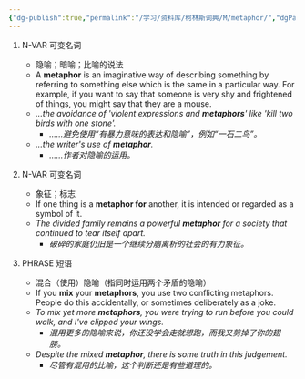 ```yaml
---
{"dg-publish":true,"permalink":"/学习/资料库/柯林斯词典/M/metaphor/","dgPassFrontmatter":true}
---
```


1. N-VAR 可变名词
	- 隐喻；暗喻；比喻的说法
	- A **metaphor** is an imaginative way of describing something by referring to something else which is the same in a particular way. For example, if you want to say that someone is very shy and frightened of things, you might say that they are a mouse.
	- *...the avoidance of 'violent expressions and **metaphors**' like 'kill two birds with one stone'.*
		- *……避免使用“有暴力意味的表达和隐喻”，例如“一石二鸟”。*
	- *...the writer's use of **metaphor**.*
		- *……作者对隐喻的运用。*

2. N-VAR 可变名词
	- 象征；标志
	- If one thing is a **metaphor for** another, it is intended or regarded as a symbol of it.
	- *The divided family remains a powerful **metaphor** for a society that continued to tear itself apart.*
		- *破碎的家庭仍旧是一个继续分崩离析的社会的有力象征。*

3. PHRASE 短语
	- 混合（使用）隐喻（指同时运用两个矛盾的隐喻）
	- If you **mix** your **metaphors**, you use two conflicting metaphors. People do this accidentally, or sometimes deliberately as a joke.
	- *To mix yet more **metaphors**, you were trying to run before you could walk, and I've clipped your wings.*
		- *混用更多的隐喻来说，你还没学会走就想跑，而我又剪掉了你的翅膀。*
	- *Despite the mixed **metaphor**, there is some truth in this judgement.*
		- *尽管有混用的比喻，这个判断还是有些道理的。*